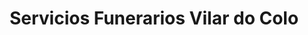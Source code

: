 ---
title: "Servicios Funerarios Vilar do Colo"
url: /fene/servicios-funerarios-vilar-do-colo/
shop: directores de funerarias
---